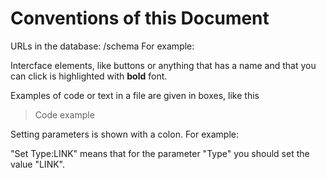 # Conventions of this Document

URLs in the database: /schema
For example:

Intercface elements, like buttons or anything that has a name and that you can click is highlighted with **bold** font. 

Examples of code or text in a file are given in boxes, like this
> Code example
> 

Setting parameters is shown with a colon. For example:

"Set Type:LINK" means that for the parameter "Type" you should set the value "LINK".

